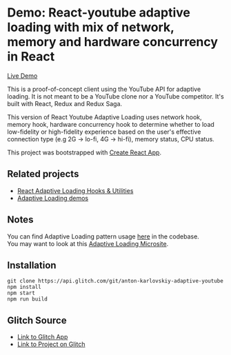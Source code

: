 
# Demo: React-youtube adaptive loading with mix of network, memory and hardware concurrency in React

[Live Demo](https://adaptive-loading.web.app/react-youtube-adaptive-loading/)

This is a proof-of-concept client using the YouTube API for adaptive loading. It is not meant to be a YouTube clone nor a YouTube competitor. It's built with React, Redux and Redux Saga.

This version of React Youtube Adaptive Loading uses network hook, memory hook, hardware concurrency hook to determine whether to load low-fidelity or high-fidelity experience based on the user's effective connection type (e.g 2G -> lo-fi, 4G -> hi-fi), memory status, CPU status.

This project was bootstrapped with [Create React App](https://github.com/facebook/create-react-app).

## Related projects

* [React Adaptive Loading Hooks & Utilities](https://github.com/GoogleChromeLabs/react-adaptive-hooks)
* [Adaptive Loading demos](https://github.com/GoogleChromeLabs/adaptive-loading)

## Notes

You can find Adaptive Loading pattern usage [here](https://glitch.com/edit/#!/anton-karlovskiy-adaptive-youtube?path=src/utils/hooks.js:17:0) in the codebase.  
You may want to look at this [Adaptive Loading Microsite](https://adaptive-loading.web.app/).

## Installation

```
git clone https://api.glitch.com/git/anton-karlovskiy-adaptive-youtube
npm install
npm start
npm run build
```

## Glitch Source

* [Link to Glitch App](https://anton-karlovskiy-adaptive-youtube.glitch.me/)
* [Link to Project on Glitch](https://glitch.com/~anton-karlovskiy-adaptive-youtube/)
